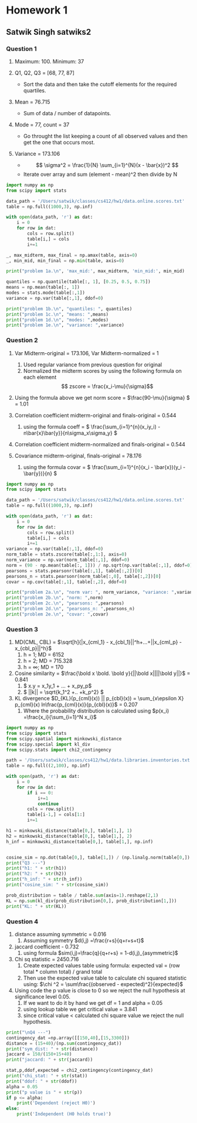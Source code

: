 # Homework 1

## Satwik Singh satwiks2

### Question 1

1. Maximum: 100. Minimum: 37

2. Q1, Q2, Q3 = [68, 77, 87]
   - Sort the data and then take the cutoff elements for the required quartiles.

3. Mean = 76.715
   - Sum of data / number of datapoints.

4. Mode = 77, count = 37
   - Go throught the list keeping a count of all observed values and then get the one that occurs most.

5. Variance = 173.106
   - $$ \sigma^2 =  \frac{1}{N} \sum_{i=1}^{N}(x - \bar{x})^2 $$
   - Iterate over array and sum (element - mean)^2 then divide by N

```python
import numpy as np
from scipy import stats

data_path = '/Users/satwik/classes/cs412/hw1/data.online.scores.txt'
table = np.full((1000,3), np.inf)

with open(data_path, 'r') as dat:
    i = 0
    for row in dat:
        cols = row.split()
        table[i,] = cols
        i+=1

_, max_midterm, max_final = np.amax(table, axis=0)
_, min_mid, min_final = np.min(table, axis=0)

print("problem 1a.\n", 'max_mid:', max_midterm, 'min_mid:', min_mid)

quantiles = np.quantile(table[:, 1], [0.25, 0.5, 0.75])
means = np.mean(table[:, 1])
modes = stats.mode(table[:,1])
variance = np.var(table[:,1], ddof=0)

print("problem 1b.\n", "quantiles: ", quantiles)
print("problem 1c.\n", "means: ",means)
print("problem 1d.\n", "modes: ",modes)
print("problem 1e.\n", "variance: ",variance)
```

### Question 2

1. Var Midterm-original = 173.106, Var Midterm-normalized = 1
   1. Used regular variance from previous question for original
   2. Normalized the midterm scores by using the following formula on each element $$ zscore = \frac{x_i-\mu}{\sigma}$$

2. Using the formula above we get norm score = $\frac{90-\mu}{\sigma} $ = 1.01
3. Correlation coefficient midterm-original and finals-original = 0.544
   1. using the formula coeff = $ \frac{\sum_{i=1}^{n}(x_iy_i) - n\bar{x}\bar{y}}{n\sigma_x\sigma_y} $
4. Correlation coefficient midterm-normalized and finals-original = 0.544
5. Covariance midterm-original, finals-original = 78.176
   1. using the formula covar = $ \frac{\sum_{i=1}^{n}(x_i - \bar{x})(y_i - \bar{y})}{n} $

```python
import numpy as np
from scipy import stats

data_path = '/Users/satwik/classes/cs412/hw1/data.online.scores.txt'
table = np.full((1000,3), np.inf)

with open(data_path, 'r') as dat:
    i = 0
    for row in dat:
        cols = row.split()
        table[i,] = cols
        i+=1
variance = np.var(table[:,1], ddof=0)
norm_table = stats.zscore(table[:,1:], axis=0)
norm_variance = np.var(norm_table[:,1], ddof=0)
norm = (90 - np.mean(table[:, 1])) / np.sqrt(np.var(table[:,1], ddof=0))
pearsons = stats.pearsonr(table[:,1], table[:,2])[0]
pearsons_n = stats.pearsonr(norm_table[:,0], table[:,2])[0]
covar = np.cov(table[:,1], table[:,2], ddof=0)

print("problem 2a.\n", "norm var: ", norm_variance, "variance: ",variance)
print("problem 2b.\n", "norm: ",norm)
print("problem 2c.\n", "pearsons: ",pearsons)
print("problem 2d.\n", "pearsons_n: ",pearsons_n)
print("problem 2e.\n", "covar: ",covar)
```

### Question 3

1. MD(CML, CBL) = $\sqrt[h]{|x_{cml_1} - x_{cbl_1}||^h+...+||x_{cml_p} - x_{cbl_p}||^h}$
   1. h = 1; MD = 6152
   2. h = 2; MD = 715.328
   3. h = $\infty$; MD = 170
2. Cosine similarity = $\frac{\bold x \bold. \bold y}{||\bold x||||\bold y||}$ = 0.841
   1. $ x.y = x_1y_1 + ... + x_py_p$
   2. $ ||k|| = \sqrt{k_1^2 +.. +k_p^2} $
3. KL divergence  $D_{KL}(p_{cml}(x)) || p_{cbl}(x)) = \sum_{x\epsilon X} p_{cml}(x) ln\frac{p_{cml}(x)}{p_{cbl}(x)}$ = 0.207
   1. Where the probability distribution is calculated using $p(x_i) =\frac{x_i}{\sum_{i=1}^N x_i}$

```python
import numpy as np
from scipy import stats
from scipy.spatial import minkowski_distance
from scipy.special import kl_div
from scipy.stats import chi2_contingency 

path = '/Users/satwik/classes/cs412/hw1/data.libraries.inventories.txt'
table = np.full((2,100), np.inf)

with open(path, 'r') as dat:
    i = 0
    for row in dat:
        if i == 0:
            i+=1
            continue
        cols = row.split()
        table[i-1,] = cols[1:]
        i+=1

h1 = minkowski_distance(table[0,], table[1,], 1)
h2 = minkowski_distance(table[0,], table[1,], 2)
h_inf = minkowski_distance(table[0,], table[1,], np.inf)


cosine_sim = np.dot(table[0,], table[1,]) / (np.linalg.norm(table[0,]) * np.linalg.norm(table[1,]))
print("Q3 ---")
print("h1: " + str(h1))
print("h2: " + str(h2))
print("h_inf: " + str(h_inf))
print("cosine_sim: " + str(cosine_sim))

prob_distribution = table / table.sum(axis=1).reshape(2,1)
KL = np.sum(kl_div(prob_distribution[0,], prob_distribution[1,]))
print("KL: " + str(KL))
```

### Question 4

1. distance assuming symmetric = 0.016
   1. Assuming symmetry $d(i,j) =\frac{r+s}{q+r+s+t}$
2. jaccard coefficient - 0.732
   1. using formula $sim(i,j)=\frac{q}{q+r+s} = 1-d(i,j)_{asymmetric}$
3. Chi sq statistic = 2450.716
   1. Create expected values table using formula:
   expected val = (row total * column total) / grand total
   2. Then use the expected value table to calculate chi squared statistic using:
   $\chi ^2 = \sum\frac{(observed - expected)^2}{expected}$
4. Using code the p value is close to 0 so we reject the null hypothesis at significance level 0.05.
   1. If we want to do it by hand we get df = 1 and alpha = 0.05
   2. using lookup table we get critical value = 3.841
   3. since critical value < calculated chi square value we reject the null hypothesis.

```python
print("\nQ4 ---")
contingency_dat =np.array([[150,40],[15,3300]])
distance = (15+40)/(np.sum(contingency_dat))
print("sym_dist: " + str(distance))
jaccard = 150/(150+15+40)
print("jaccard: " + str(jaccard))

stat,p,ddof,expected = chi2_contingency(contingency_dat)
print("chi_stat: " + str(stat))
print("ddof: " + str(ddof))
alpha = 0.05
print("p value is " + str(p)) 
if p <= alpha: 
    print('Dependent (reject H0)') 
else: 
    print('Independent (H0 holds true)') 
```
